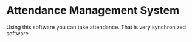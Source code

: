 # Attendance Management System
Using this software you can take attendance. That is very synchronized software 
